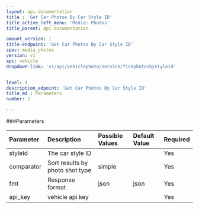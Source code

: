 ```yaml
---
layout: api-documentation
title : 'Get Car Photos By Car Style ID'
title_active_left_menu: 'Media: Photos'
title_parent: Api documentation

amount_version: 1
title-endpoint: 'Get Car Photos By Car Style ID'
spec: media_photos
version: v1
api: vehicle
dropdown-link: 'v1/api/vehiclephoto/service/findphotosbystyleid'


level: 4
description_edpoint: 'Get Car Photos By Car Style ID'
title_md : Parameters
number: 2

---
```


###Parameters

| Parameter  | Description                           | Possible Values   | Default Value | Required |
|:-----------|:--------------------------------------|:----------------- |:------------- |:-------- |
| styleId    | The car style ID			             |  				 |               | Yes      |
| comparator | Sort results by photo shot type       | simple			 |               | Yes      |
| fmt        | Response format                       | json              | json          | Yes      |
| api_key    | vehicle api key                       |                   |               | Yes      |
